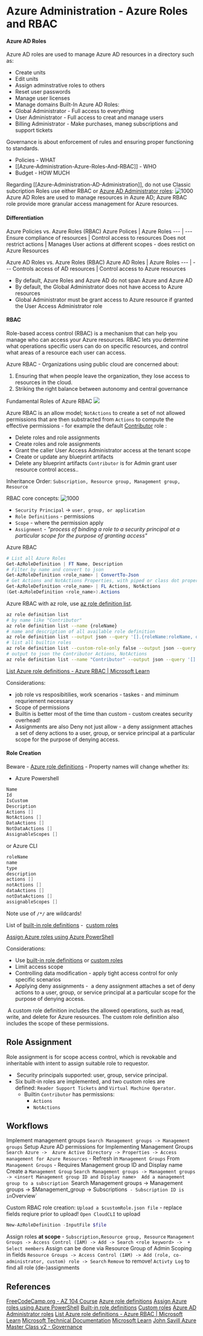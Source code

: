 # Azure Administration - Azure Roles and RBAC

#### Azure AD Roles

Azure AD roles are used to manage Azure AD resources in a directory such as:
- Create units
- Edit units
- Assign adminstrative roles to others
- Reset user passwords
- Manage user licenses
- Manage domains
Built-In Azure AD Roles:
- Global Administrator - Full access to everything
- User Administrator - Full access to creat and manage users
- Billing Administrator - Make purchases, maneg subscriptions and support tickets

Governance is about enforcement of rules and ensuring proper functioning to standards. 
- Policies  - WHAT 
- [[Azure-Administration-Azure-Roles-And-RBAC]] - WHO
- Budget - HOW MUCH

Regarding [[Azure-Administration-AD-Administration]], do not use Classic subcription Roles use either RBAC or [Azure AD Administrator roles](https://learn.microsoft.com/en-us/azure/active-directory/roles/permissions-reference):
![1000](azurerolerbacandadminroles.png)
Azure AD Roles are used to manage resources in Azure AD; Azure RBAC role provide more granular access management for Azure resources.

#### Differentiation 

Azure Policies vs. Azure Roles (RBAC)
Azure Polices | Azure Roles
--- | ---
Ensure compliance of resources | Control access to resources
Does not restrict actions | Manages User actions at different scopes - does restict on Azure Resources

Azure AD Roles vs. Azure Roles (RBAC)
Azure AD Roles | Azure Roles
--- | ---
Controls access of AD resources | Control access to Azure resources

- By default, Azure Roles and Azure AD do not span Azure and Azure AD
- By default, the Global Administrator does not have access to Azure resources
- Global Administrator must be grant access to Azure resource if granted the User Access Administrator role

#### RBAC

Role-based access control (RBAC) is a mechanism that can help you manage who can access your Azure resources. RBAC lets you determine what operations specific users can do on specific resources, and control what areas of a resource each user can access.

Azure RBAC - Organizations using public cloud are concerned about:
1. Ensuring that when people leave the organization, they lose access to resources in the cloud.
2. Striking the right balance between autonomy and central governance

Fundamental Roles of Azure RBAC
![](azurefundamentalrbacroles.png)

Azure RBAC is an allow model; `NotActions` to create a set of not allowed permissions that are then substracted from `Actions` to compute the effective permissions - for example the default [Contributor](https://learn.microsoft.com/en-us/azure/role-based-access-control/built-in-roles#contributor) role :
-   Delete roles and role assignments
-   Create roles and role assignments
-   Grant the caller User Access Administrator access at the tenant scope
-   Create or update any blueprint artifacts
-   Delete any blueprint artifacts
`Contributor` is for Admin grant user resource control access.. 

Inheritance Order: `Subscription, Resource group, Management group, Resource`


RBAC core concepts:
![1000](azurerbaccoreconcepts.png)
- `Security Principal` -> `user, group, or application`
- `Role Definitions` -  permissions
- `Scope` - where the permission apply
- `Assignment` -  *"process of binding a role to a security principal at a particular scope for the purpose of granting access"*

Azure RBAC 
```powershell
# List all Azure Roles
Get-AzRoleDefinition | FT Name, Description
# Filter by name and convert to json
Get-AzRoleDefinition <role_name> | ConvertTo-Json
# Get Actions and NotActions Properties, with piped or class dot property
Get-AzRoleDefinition <role_name> | FL Actions, NotActions
(Get-AzRoleDefinition <role_name>).Actions
``` 

Azure RBAC with az role, use [az role definition list](https://learn.microsoft.com/en-us/cli/azure/role/definition#az-role-definition-list).
```bash
az role definition list
# by name like "Contributor"
az role definition list --name {roleName}
# name and description of all available role definition
az role definition list --output json --query '[].{roleName:roleName, description:description}'
# list all builtin roles
az role definition list --custom-role-only false --output json --query '[].{roleName:roleName, description:description, roleType:roleType}'
# output to json the Contributor Actions, NotActions
az role definition list --name "Contributor" --output json --query '[].{actions:permissions[0].actions, notActions:permissions[0].notActions}'

```
[List Azure role definitions - Azure RBAC | Microsoft Learn](https://learn.microsoft.com/en-us/azure/role-based-access-control/role-definitions-list)

Considerations:
- job role vs resposibitilies, work scenarios - taskes - and miminum requriement necessary 
- Scope of permissions
- Builtin is better most of the time than custom - custom creates security overhead!
- Assignments are also Deny not just allow - a deny assignment attaches a set of deny actions to a user, group, or service principal at a particular scope for the purpose of denying access.


#### Role Creation

Beware - [Azure role definitions](https://learn.microsoft.com/en-us/azure/role-based-access-control/role-definitions) - Property names will change whether its: 
- Azure Powershell 
```powershell
Name
Id
IsCustom
Description
Actions []
NotActions []
DataActions []
NotDataActions []
AssignableScopes []
```
or Azure CLI
```csharp
roleName
name
type
description
actions []
notActions []
dataActions []
notDataActions []
assignableScopes []
```
Note use of `/*/`  are wildcards!

List of [built-in role definitions](https://learn.microsoft.com/en-us/azure/role-based-access-control/built-in-roles) -  [custom roles](https://learn.microsoft.com/en-us/azure/role-based-access-control/custom-roles)

[Assign Azure roles using Azure PowerShell](https://learn.microsoft.com/en-us/azure/role-based-access-control/role-assignments-powershell)

Considerations:
- Use [built-in role definitions](https://learn.microsoft.com/en-us/azure/role-based-access-control/built-in-roles) or [custom roles](https://learn.microsoft.com/en-us/azure/role-based-access-control/custom-roles)
- Limit access scope
- Controlling data modification - apply tight access control for only specific scenarios  
- Applying deny assignments -  a deny assignment attaches a set of deny actions to a user, group, or service principal at a particular scope for the purpose of denying access.

 A custom role definition includes the allowed operations, such as read, write, and delete for Azure resources. The custom role definition also includes the scope of these permissions.

## Role Assignment

Role assignment is for scope access control, which is revokable and inheritable with intent to assign suitable role to requestor. 
-  Security principals supported: user, group, service principal.
- Six built-in roles are implemented, and two custom roles are defined: `Reader Support Tickets` and `Virtual Machine Operator`.
	- Builtin `Contributor` has permissions:
		- `Actions`
		- `NotActions`

## Workflows

Implement management groups 
`Search Management groups -> Management groups`
Setup Azure AD permissions for Implementing Management Groups
`Search Azure ->  Azure Active Directory -> Properties -> Access management for Azure Resources` - Refresh in `Management Groups`
From `Management Groups` - Requires Management group ID and Display name
Create a `Management Group`
`Search Management groups -> Management groups -> <insert Management group ID and Display name> 
Add a management group to a subscription
`Search Management groups -> Management groups -> $Management_group -> Subscriptions`  - Subscription ID is in `Overview`

Custom RBAC role creation:
`Upload a $customRole.json file`  - replace fields reqiure prior to upload!
`Open CloudCLI` to upload
```powershell
New-AzRoleDefinition -InputFile $file
```

Assign roles **at scope** - `Subscription,Resource group, Resource`
`Management Groups -> Access Control (IAM) -> Add -> Search <role keyword> ->  + Select members`
Assign can be done via Resource Group of Admin Scoping in fields
`Resource Groups -> Access Control (IAM) -> Add (role, co-administrator, custom) role -> Search`
`Remove` to remove!
`Activty Log` to find all role (de-)assignments

## References

[FreeCodeCamp.org - AZ 104 Course](https://www.youtube.com/watch?v=10PbGbTUSAg&t=3458s)
[Azure role definitions](https://learn.microsoft.com/en-us/azure/role-based-access-control/role-definitions)
[Assign Azure roles using Azure PowerShell](https://learn.microsoft.com/en-us/azure/role-based-access-control/role-assignments-powershell)
[Built-in role definitions](https://learn.microsoft.com/en-us/azure/role-based-access-control/built-in-roles)
[Custom roles](https://learn.microsoft.com/en-us/azure/role-based-access-control/custom-roles)
[Azure AD Administrator roles](https://learn.microsoft.com/en-us/azure/active-directory/roles/permissions-reference)
[List Azure role definitions - Azure RBAC | Microsoft Learn](https://learn.microsoft.com/en-us/azure/role-based-access-control/role-definitions-list)
[Microsoft Technical Documentation](https://learn.microsoft.com/en-us/docs/)
[Microsoft Learn](https://learn.microsoft.com/en-us/)
[John Savill Azure Master Class v2 - Governance](https://www.youtube.com/watch?v=eLSjnF6Crlw&list=PLlVtbbG169nGccbp8VSpAozu3w9xSQJoY&index=4)